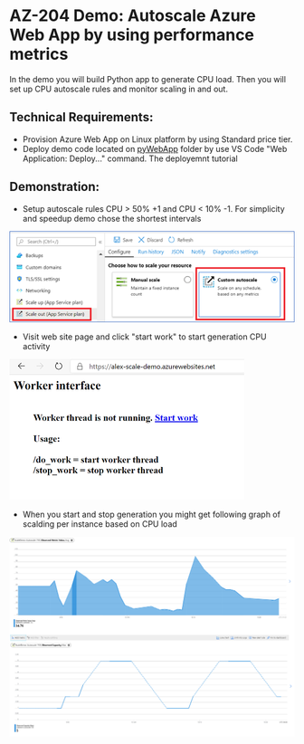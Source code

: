 # AZ-204 Demo: Autoscale Azure Web App by using performance metrics

In the demo you will build Python app to generate CPU load. 
Then you will set up CPU autoscale rules and monitor scaling in and out.

## Technical Requirements:

- Provision Azure Web App on Linux platform by using Standard price tier.
- Deploy demo code located on [pyWebApp](pyWebApp) folder by use VS Code "Web Application: Deploy..." command. The deployemnt tutorial


## Demonstration:

- Setup autoscale rules CPU > 50% +1 and CPU < 10% -1. For simplicity and speedup demo chose the shortest intervals

![Autoscale](auto.png)

- Visit web site page and click "start work" to start generation CPU activity

![start](start.png)

- When you start and stop generation you might get following graph of scalding per instance based on CPU load

![Scale Result](webapp-autoscale.png)

